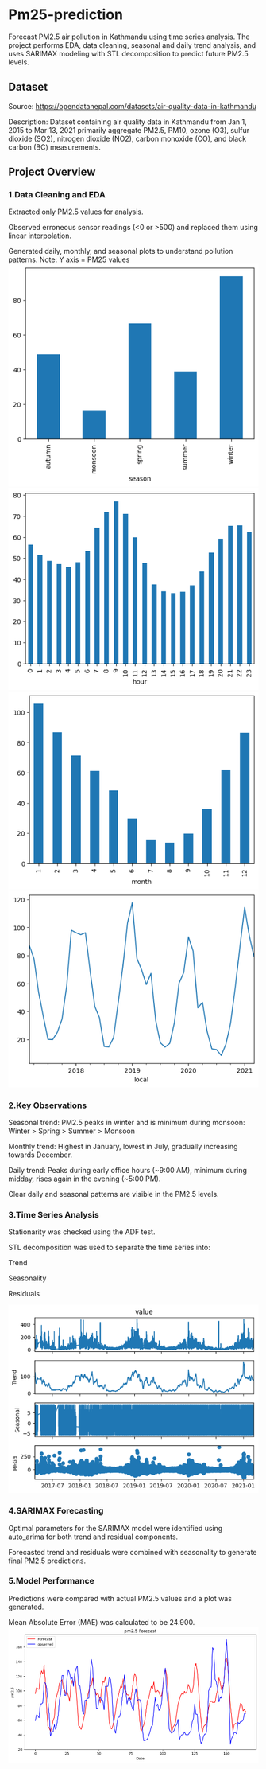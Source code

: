 # Pm25-prediction
Forecast PM2.5 air pollution in Kathmandu using time series analysis. The project performs EDA, data cleaning, seasonal and daily trend analysis, and uses SARIMAX modeling with STL decomposition to predict future PM2.5 levels.

## Dataset
Source: https://opendatanepal.com/datasets/air-quality-data-in-kathmandu

Description: Dataset containing air quality data in Kathmandu from Jan 1, 2015 to Mar 13, 2021 primarily aggregate PM2.5, PM10, ozone (O3), sulfur dioxide (SO2), nitrogen dioxide (NO2), carbon monoxide (CO), and black carbon (BC) measurements.

## Project Overview
### 1.Data Cleaning and EDA

Extracted only PM2.5 values for analysis.

Observed erroneous sensor readings (<0 or >500) and replaced them using linear interpolation.

Generated daily, monthly, and seasonal plots to understand pollution patterns.
Note: Y axis = PM25 values
![Seasonal Trends](Images/Seasonal_trend.png)
![Daily Trends](Images/Hourly_trend.png)
![Monthly Trends](Images/Monthly_trend.png)
![Yearly Trends](Images/Yearly_trend.png)


### 2.Key Observations

Seasonal trend: PM2.5 peaks in winter and is minimum during monsoon:
Winter > Spring > Summer > Monsoon

Monthly trend: Highest in January, lowest in July, gradually increasing towards December.

Daily trend: Peaks during early office hours (~9:00 AM), minimum during midday, rises again in the evening (~5:00 PM).

Clear daily and seasonal patterns are visible in the PM2.5 levels.

### 3.Time Series Analysis

Stationarity was checked using the ADF test.

STL decomposition was used to separate the time series into:

Trend

Seasonality

Residuals

![STL Decomposition](Images/STL_decomposition.png)

### 4.SARIMAX Forecasting

Optimal parameters for the SARIMAX model were identified using auto_arima for both trend and residual components.

Forecasted trend and residuals were combined with seasonality to generate final PM2.5 predictions.

### 5.Model Performance

Predictions were compared with actual PM2.5 values and a plot was generated.

Mean Absolute Error (MAE) was calculated to be 24.900.
![SARIMAX Forecast](Images/Sarimax_forecast.png)
